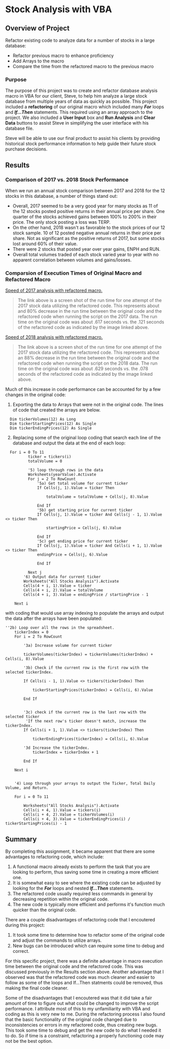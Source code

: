 # Stock Analysis with VBA

## Overview of Project

Refactor existing code to analyze data for a number of stocks in a large database:
- Refactor previous macro to enhance proficiency
- Add Arrays to the macro
- Compare the time from the refactored macro to the previous macro

### Purpose

  The purpose of this project was to create and refactor database analysis macro in VBA for our client, Steve, to help him analyze a large stock database from multiple years of data as quickly as possible. This project included a **refactoring** of our original macro which included many ***For*** loops and ***If...Then*** statements. This required using an array approach to the project. We also included a **User Input** box and **Run Analysis** and **Clear Data** buttons to assist Steve in simplifying the user interface with his database file.
  
  Steve will be able to use our final product to assist his clients by providing historical stock performance information to help guide their future stock purchase decisions.

## Results

### Comparison of 2017 vs. 2018 Stock Performance

When we run an annual stock comparison between 2017 and 2018 for the 12 stocks in this database, a number of things stand out:
* Overall, 2017 seemed to be a very good year for many stocks as 11 of the 12 stocks posted positive returns in their annual price per share. One quarter of the stocks achieved gains between 100% to 200% in their price. The only stock posting a loss was TERP.
* On the other hand, 2018 wasn't as favorable to the stock prices of our 12 stock sample. 10 of 12 posted negative annual returns in their price per share. Not as significant as the positive returns of 2017, but some stocks lost around 60% of their value.
* There were 2 stocks that posted year over year gains, ENPH and RUN.
* Overall total volumes traded of each stock varied year to year with no apparent correlation between volumes and gains/losses.

### Comparsion of Execution Times of Original Macro and Refactored Macro

[Speed of 2017 analysis with refactored macro.](/Resources/VBA_Challenge_2017.png)

> The link above is a screen shot of the run time for one attempt of the 2017 stock data utilizing the refactored code. This represents about and 80% decrease in the run time between the original code and the refactored code when running the script on the 2017 data. The run time on the original code was about .617 seconds vs. the .121 seconds of the refactored code as indicated by the image linked above.

[Speed of 2018 analysis with refactored macro.](/Resources/VBA_Challenge_2018.png)

> The link above is a screen shot of the run time for one attempt of the 2017 stock data utilizing the refactored code. This represents about an 88% decrease in the run time between the original code and the refactored code when running the script on the 2018 data. The run time on the original code was about .629 seconds vs. the .078 seconds of the refactored code as indicated by the image linked above.

Much of this increase in code performance can be accounted for by a few changes in the original code:
1. Exporting the data to Arrays that were not in the original code. The lines of code that created the arrays are below.
```
  Dim tickerVolumes(12) As Long
  Dim tickerStartingPrices(12) As Single
  Dim tickerEndingPrices(12) As Single
```
2. Replacing some of the original loop coding that search each line of the database and output the data at the end of each loop:
```
  For i = 0 To 11
          ticker = tickers(i)
          totalVolume = 0

          '5) loop through rows in the data
          Worksheets(yearValue).Activate
          For j = 2 To RowCount
              '5a) Get total volume for current ticker
              If Cells(j, 1).Value = ticker Then

                  totalVolume = totalVolume + Cells(j, 8).Value

              End If
              '5b) get starting price for current ticker
              If Cells(j, 1).Value = ticker And Cells(j - 1, 1).Value <> ticker Then

                  startingPrice = Cells(j, 6).Value

              End If
              '5c) get ending price for current ticker
              If Cells(j, 1).Value = ticker And Cells(i + 1, 1).Value <> ticker Then
              endingPrice = Cells(j, 6).Value

              End If

          Next j
        '6) Output data for current ticker
        Worksheets("All Stocks Analysis").Activate
        Cells(4 + i, 1).Value = ticker
        Cells(4 + i, 2).Value = totalVolume
        Cells(4 + i, 3).Value = endingPrice / startingPrice - 1
    
    Next i
```
with coding that would use array indexing to populate the arrays and output the data after the arrays have been populated:
```
''2b) Loop over all the rows in the spreadsheet.
    tickerIndex = 0
    For i = 2 To RowCount
        
        '3a) Increase volume for current ticker
                
        tickerVolumes(tickerIndex) = tickerVolumes(tickerIndex) + Cells(i, 8).Value
        
        '3b) Check if the current row is the first row with the selected tickerIndex.
       
        If Cells(i - 1, 1).Value <> tickers(tickerIndex) Then
            
            tickerStartingPrices(tickerIndex) = Cells(i, 6).Value
            
        End If
       
        
        '3c) check if the current row is the last row with the selected ticker
         'If the next row's ticker doesn't match, increase the tickerIndex.
        If Cells(i + 1, 1).Value <> tickers(tickerIndex) Then
            
            tickerEndingPrices(tickerIndex) = Cells(i, 6).Value
            
        '3d Increase the tickerIndex.
            tickerIndex = tickerIndex + 1
        
        End If
        
    Next i
        
       
    '4) Loop through your arrays to output the Ticker, Total Daily Volume, and Return.
    
    For i = 0 To 11
        
        Worksheets("All Stocks Analysis").Activate
        Cells(i + 4, 1).Value = tickers(i)
        Cells(i + 4, 2).Value = tickerVolumes(i)
        Cells(i + 4, 3).Value = tickerEndingPrices(i) / tickerStartingPrices(i) - 1
```
## Summary

By completing this assignment, it became apparent that there are some advantages to refactoring code, which include:
1. A functional macro already exists to perform the task that you are looking to perform, thus saving some time in creating a more efficient one.
2. It is somewhat easy to see where the existing code can be adjusted by looking for the ***For*** loops and nested ***If...Then*** statements.
3. The refactored code usually required less commands in general by decreasing repetition within the original code. 
4. The new code is typically more efficient and performs it's function much quicker than the original code.

There are a couple disadvantages of refactoring code that I encoutered during this project:
1. It took some time to determine how to refactor some of the original code and adjust the commands to utilize arrays.
2. New bugs can be introduced which can require some time to debug and correct.

For this specific project, there was a definite advantage in macro execution time between the original code and the refactored code. This was discussed previously in the Results section above. Another advantage that I observed was that the refactored code was much cleaner and easier to follow as some of the loops and If...Then statments could be removed, thus making the final code cleaner. 

Some of the disadvantages that I encoutered was that it did take a fair amount of time to figure out what could be changed to improve the script performance. I attribute most of this to my unfamiliarity with VBA and coding as this is very new to me. During the refactoring process I also found that the basic functionality of the original code changed due to inconsistencies or errors in my refactored code, thus creating new bugs. This took some time to debug and get the new code to do what I needed it to do. So if time is a constraint, refactoring a properly functioning code may not be the best option.
